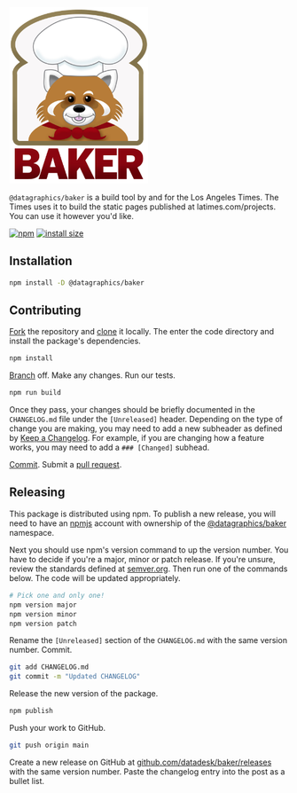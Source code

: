 <img src="./.github/baker.jpg" alt="Baker" width=250>

`@datagraphics/baker` is a build tool by and for the Los Angeles Times. The Times uses it to build the static pages published at latimes.com/projects. You can use it however you'd like.

[![npm](https://badgen.net/npm/v/@datagraphics/baker)](https://www.npmjs.org/package/@datagraphics/baker) [![install size](https://badgen.net/packagephobia/install/@datagraphics/baker)](https://packagephobia.now.sh/result?p=@datagraphics/baker)

## Installation

```sh
npm install -D @datagraphics/baker
```

## Contributing

[Fork](https://docs.github.com/en/get-started/quickstart/fork-a-repo) the repository and [clone](https://docs.github.com/en/repositories/creating-and-managing-repositories/cloning-a-repository) it locally. The enter the code directory and install the package's dependencies.

```sh
npm install
```

[Branch](https://git-scm.com/book/en/v2/Git-Branching-Basic-Branching-and-Merging) off. Make any changes. Run our tests.

```sh
npm run build
```

Once they pass, your changes should be briefly documented in the `CHANGELOG.md` file under the `[Unreleased]` header. Depending on the type of change you are making, you may need to add a new subheader as defined by [Keep a Changelog](https://keepachangelog.com/en/1.0.0/). For example, if you are changing how a feature works, you may need to add a `### [Changed]` subhead.

[Commit](https://git-scm.com/docs/git-commit). Submit a [pull request](https://docs.github.com/en/github/collaborating-with-pull-requests/proposing-changes-to-your-work-with-pull-requests/creating-a-pull-request).

## Releasing

This package is distributed using npm. To publish a new release, you will need to have an [npmjs](https://www.npmjs.com/) account with ownership of the [@datagraphics/baker](https://www.npmjs.com/package/@datagraphics/baker) namespace.

Next you should use npm's version command to up the version number. You have to decide if you're a major, minor or patch release. If you're unsure, review the standards defined at [semver.org](https://semver.org/). Then run one of the commands below. The code will be updated appropriately.

```sh
# Pick one and only one!
npm version major
npm version minor
npm version patch
```

Rename the `[Unreleased]` section of the `CHANGELOG.md` with the same version number. Commit.

```sh
git add CHANGELOG.md
git commit -m "Updated CHANGELOG"
```

Release the new version of the package.

```sh
npm publish
```

Push your work to GitHub.

```sh
git push origin main
```

Create a new release on GitHub at [github.com/datadesk/baker/releases](https://github.com/datadesk/baker/releases) with the same version number. Paste the changelog entry into the post as a bullet list.
